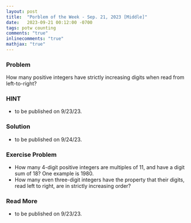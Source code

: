 ```yaml
---
layout: post
title:  "Porblem of the Week - Sep. 21, 2023 [Middle]"
date:   2023-09-21 00:12:00 -0700
tags: potw counting
comments: "true"
inlinecomments: "true"
mathjax: "true"
---
```

### Problem
How many positive integers have strictly increasing digits when read from left-to-right?

<!--more-->

### HINT
- to be published on 9/23/23.

### Solution 
- to be published on 9/24/23.

### Exercise Problem
- How many $4$-digit positive integers are multiples of $11$, and have a digit sum of $18$? One example is $1980$.
- How many even three-digit integers have the property that their digits, read left to right, are in strictly increasing order?

### Read More
- to be published on 9/23/23.
